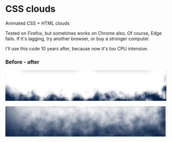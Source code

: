 # CSS clouds
Animated CSS + HTML clouds

Tested on Firefox, but sometimes works on Chrome also. Of course, Edge fails. If it's lagging, try another browser, or buy a stronger computer.

I'll use this code 10 years after, because now it's too CPU intensive.


### Before - after

![Before](https://raw.githubusercontent.com/DaWe35/CSS-clouds/master/screenshots/before.jpg)

![After](https://raw.githubusercontent.com/DaWe35/CSS-clouds/master/screenshots/after.jpg)